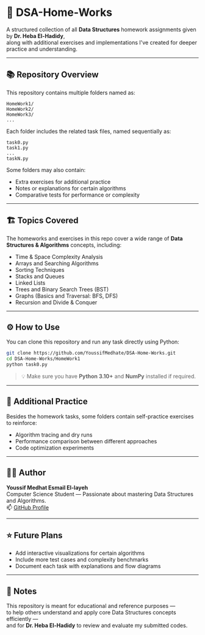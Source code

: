 # 🧠 DSA-Home-Works

A structured collection of all **Data Structures** homework assignments given by **Dr. Heba El-Hadidy**,  
along with additional exercises and implementations I've created for deeper practice and understanding.

---

## 📚 Repository Overview

This repository contains multiple folders named as:

```
HomeWork1/
HomeWork2/
HomeWork3/
...
```

Each folder includes the related task files, named sequentially as:
```
task0.py
task1.py
...
taskN.py
```

Some folders may also contain:
- Extra exercises for additional practice  
- Notes or explanations for certain algorithms  
- Comparative tests for performance or complexity  

---

## 🏗️ Topics Covered

The homeworks and exercises in this repo cover a wide range of **Data Structures & Algorithms** concepts, including:

- Time & Space Complexity Analysis
- Arrays and Searching Algorithms  
- Sorting Techniques  
- Stacks and Queues  
- Linked Lists  
- Trees and Binary Search Trees (BST)
- Graphs (Basics and Traversal: BFS, DFS)
- Recursion and Divide & Conquer


---

## ⚙️ How to Use

You can clone this repository and run any task directly using Python:

```bash
git clone https://github.com/YoussifMedhate/DSA-Home-Works.git
cd DSA-Home-Works/HomeWork1
python task0.py
```

> 💡 Make sure you have **Python 3.10+** and **NumPy** installed if required.

---

## 🧩 Additional Practice

Besides the homework tasks, some folders contain self-practice exercises to reinforce:
- Algorithm tracing and dry runs  
- Performance comparison between different approaches  
- Code optimization experiments  

---

## 🧑‍💻 Author

**Youssif Medhat Esmail El-layeh**  
Computer Science Student — Passionate about mastering Data Structures and Algorithms.  
📫 [GitHub Profile](https://github.com/YoussifMedhate)

---

## ⭐ Future Plans

- Add interactive visualizations for certain algorithms  
- Include more test cases and complexity benchmarks  
- Document each task with explanations and flow diagrams  

---

## 🏁 Notes

This repository is meant for educational and reference purposes —  
to help others understand and apply core Data Structures concepts efficiently —  
and for **Dr. Heba El-Hadidy** to review and evaluate my submitted codes.

